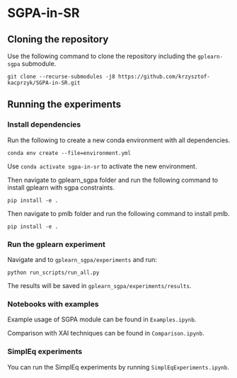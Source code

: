 # SGPA-in-SR

## Cloning the repository

Use the following command to clone the repository including the `gplearn-sgpa` submodule.
```
git clone --recurse-submodules -j8 https://github.com/krzysztof-kacprzyk/SGPA-in-SR.git
```

## Running the experiments

### Install dependencies

Run the following to create a new conda environment with all dependencies.
```
conda env create --file=environment.yml
```

Use `conda activate sgpa-in-sr` to activate the new environment.

Then navigate to gplearn_sgpa folder and run the following command to install gplearn with sgpa constraints.
```
pip install -e .
```

Then navigate to pmlb folder and run the following command to install pmlb.
```
pip install -e .
```

### Run the gplearn experiment

Navigate and to `gplearn_sgpa/experiments` and run:
```
python run_scripts/run_all.py
```

The results will be saved in `gplearn_sgpa/experiments/results`.

### Notebooks with examples

Example usage of SGPA module can be found in `Examples.ipynb`.

Comparison with XAI techniques can be found in `Comparison.ipynb`.

### SimplEq experiments

You can run the SimplEq experiments by running `SimplEqExperiments.ipynb`.



